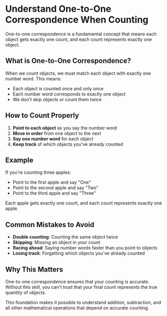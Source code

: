 # Understand One-to-One Correspondence When Counting

One-to-one correspondence is a fundamental concept that means each object gets exactly one count, and each count represents exactly one object.

## What is One-to-One Correspondence?

When we count objects, we must match each object with exactly one number word. This means:
- Each object is counted once and only once
- Each number word corresponds to exactly one object
- We don't skip objects or count them twice

## How to Count Properly

1. **Point to each object** as you say the number word
2. **Move in order** from one object to the next
3. **Say one number word** for each object
4. **Keep track** of which objects you've already counted

## Example

If you're counting three apples:
- Point to the first apple and say "One"
- Point to the second apple and say "Two"  
- Point to the third apple and say "Three"

Each apple gets exactly one count, and each count represents exactly one apple.

## Common Mistakes to Avoid

- **Double counting**: Counting the same object twice
- **Skipping**: Missing an object in your count
- **Racing ahead**: Saying number words faster than you point to objects
- **Losing track**: Forgetting which objects you've already counted

## Why This Matters

One-to-one correspondence ensures that your counting is accurate. Without this skill, you can't trust that your final count represents the true quantity of objects.

This foundation makes it possible to understand addition, subtraction, and all other mathematical operations that depend on accurate counting.